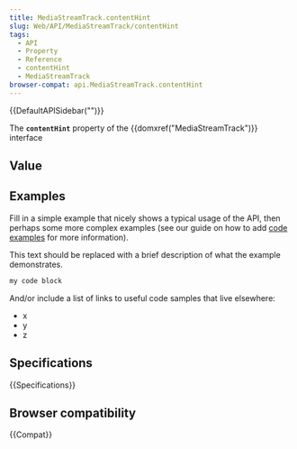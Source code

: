 ```yaml
---
title: MediaStreamTrack.contentHint
slug: Web/API/MediaStreamTrack/contentHint
tags:
  - API
  - Property
  - Reference
  - contentHint
  - MediaStreamTrack
browser-compat: api.MediaStreamTrack.contentHint
---
```

{{DefaultAPISidebar("")}}

The **`contentHint`** property of the {{domxref("MediaStreamTrack")}} interface 

## Value



## Examples

Fill in a simple example that nicely shows a typical usage of the API, then perhaps some more complex examples (see our guide on how to add [code examples](/en-US/docs/MDN/Contribute/Structures/Code_examples) for more information).

This text should be replaced with a brief description of what the example demonstrates.

```js
my code block
```

And/or include a list of links to useful code samples that live elsewhere:

*   x
*   y
*   z

## Specifications

{{Specifications}}

## Browser compatibility

{{Compat}}


